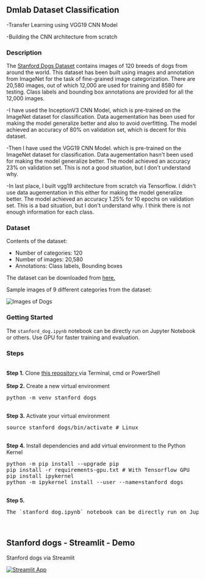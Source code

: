 ## Dmlab  Dataset Classification
-Transfer Learning using VGG19 CNN Model 

-Building the CNN architecture from scratch
### Description
The <a href= "http://vision.stanford.edu/aditya86/ImageNetDogs/">Stanford Dogs Dataset</a> contains images of 120 breeds of dogs from around the world. This dataset has been built using images and annotation from ImageNet for the task of fine-grained image categorization. There are 20,580 images, out of which 12,000 are used for training and 8580 for testing. Class labels and bounding box annotations are provided for all the 12,000 images.

-I have used the InceptionV3 CNN Model, which is pre-trained on the ImageNet dataset for classification. Data augementation has been used for making the model generalize better and also to avoid overfitting. The model achieved an accuracy of 80% on validation set, which is decent for this dataset.

-Then I have used the VGG19 CNN Model. which is pre-trained on the ImageNet dataset for classification. Data augementation hasn't been used for making the model generalize better. The model achieved an accuracy 23% on validation set. This is not a good situation, but I don't understand why.

-In last place,  I built vgg19 architecture from scratch via Tensorflow. I didn't use data augementation in this either for making the model generalize better. The model achieved an accuracy 1.25% for 10 epochs on validation set. This is a bad situation, but I don't understand why. I think there is not enough information for each class.

### Dataset
Contents of the dataset:
- Number of categories: 120
- Number of images: 20,580
- Annotations: Class labels, Bounding boxes

The dataset can be downloaded from <a href= "http://vision.stanford.edu/aditya86/ImageNetDogs/">here.</a>

Sample images of 9 different categories from the dataset:

![Images of Dogs](/images/dog_images.png)

### Getting Started
The `stanford_dog.ipynb` notebook can be directly run on Jupyter Notebook or others. Use GPU for faster training and evaluation.

### Steps
<br />
<b>Step 1.</b> Clone <a href= "https://github.com/makhmudjumanazarov/stanford_dogs.git">this repository </a>
via Terminal, cmd or PowerShell
<br/><br/>
<b>Step 2.</b> Create a new virtual environment 
<pre>
python -m venv stanford_dogs
</pre> 
<br/>
<b>Step 3.</b> Activate your virtual environment
<pre>
source stanford_dogs/bin/activate # Linux
</pre>
<br/>
<b>Step 4.</b> Install dependencies and add virtual environment to the Python Kernel
<pre>
python -m pip install --upgrade pip
pip install -r requirements-gpu.txt # With Tensorflow GPU
pip install ipykernel
python -m ipykernel install --user --name=stanford_dogs
</pre>
<br/>
<b>Step 5.</b> 
<pre>
The `stanford_dog.ipynb` notebook can be directly run on Jupyter Notebook
</pre> 
<br/>


## Stanford dogs - Streamlit - Demo

Stanford dogs via Streamlit 

[![Streamlit App](https://static.streamlit.io/badges/streamlit_badge_black_white.svg)](https://share.streamlit.io/makhmudjumanazarov/CIFAR100/main/app.py)
